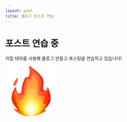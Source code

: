 ```yaml
---
layout: post
title: 블로그 포스트 연습
---
```


# 포스트 연습 중

지킬 테마를 사용해 블로그 만들고 포스팅을 연습하고 있습니다!

![열심히 공부 중인 사람](/images/fire_1f525.png)
